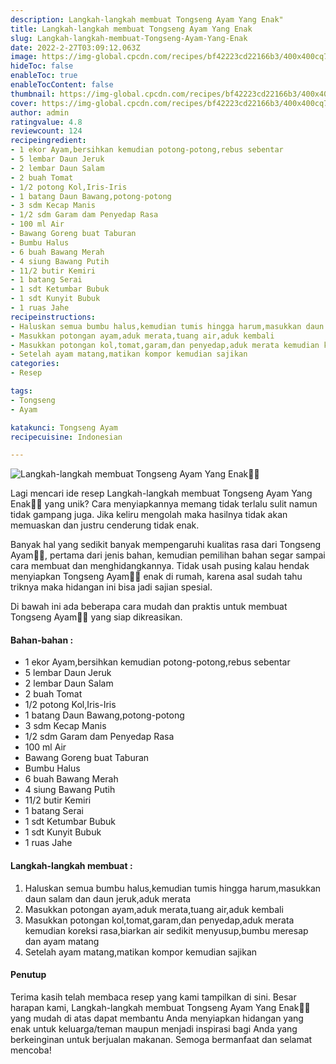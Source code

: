 ```yaml
---
description: Langkah-langkah membuat Tongseng Ayam Yang Enak"
title: Langkah-langkah membuat Tongseng Ayam Yang Enak
slug: Langkah-langkah-membuat-Tongseng-Ayam-Yang-Enak
date: 2022-2-27T03:09:12.063Z
image: https://img-global.cpcdn.com/recipes/bf42223cd22166b3/400x400cq70/photo.jpg
hideToc: false
enableToc: true
enableTocContent: false
thumbnail: https://img-global.cpcdn.com/recipes/bf42223cd22166b3/400x400cq70/photo.jpg
cover: https://img-global.cpcdn.com/recipes/bf42223cd22166b3/400x400cq70/photo.jpg
author: admin
ratingvalue: 4.8
reviewcount: 124
recipeingredient:
- 1 ekor Ayam,bersihkan kemudian potong-potong,rebus sebentar
- 5 lembar Daun Jeruk
- 2 lembar Daun Salam
- 2 buah Tomat
- 1/2 potong Kol,Iris-Iris
- 1 batang Daun Bawang,potong-potong
- 3 sdm Kecap Manis
- 1/2 sdm Garam dam Penyedap Rasa
- 100 ml Air
- Bawang Goreng buat Taburan
- Bumbu Halus
- 6 buah Bawang Merah
- 4 siung Bawang Putih
- 11/2 butir Kemiri
- 1 batang Serai
- 1 sdt Ketumbar Bubuk
- 1 sdt Kunyit Bubuk
- 1 ruas Jahe
recipeinstructions:
- Haluskan semua bumbu halus,kemudian tumis hingga harum,masukkan daun salam dan daun jeruk,aduk merata
- Masukkan potongan ayam,aduk merata,tuang air,aduk kembali
- Masukkan potongan kol,tomat,garam,dan penyedap,aduk merata kemudian koreksi rasa,biarkan air sedikit menyusup,bumbu meresap dan ayam matang
- Setelah ayam matang,matikan kompor kemudian sajikan
categories:
- Resep

tags:
- Tongseng
- Ayam

katakunci: Tongseng Ayam
recipecuisine: Indonesian

---
```


![Langkah-langkah membuat Tongseng Ayam Yang Enak👩‍🍳](https://img-global.cpcdn.com/recipes/bf42223cd22166b3/400x400cq70/photo.jpg)

Lagi mencari ide resep Langkah-langkah membuat Tongseng Ayam Yang Enak👩‍🍳 yang unik? Cara menyiapkannya memang tidak terlalu sulit namun tidak gampang juga. Jika keliru mengolah maka hasilnya tidak akan memuaskan dan justru cenderung tidak enak.

Banyak hal yang sedikit banyak mempengaruhi kualitas rasa dari Tongseng Ayam👩‍🍳, pertama dari jenis bahan, kemudian pemilihan bahan segar sampai cara membuat dan menghidangkannya. Tidak usah pusing kalau hendak menyiapkan Tongseng Ayam👩‍🍳 enak di rumah, karena asal sudah tahu triknya maka hidangan ini bisa jadi sajian spesial.

Di bawah ini ada beberapa cara mudah dan praktis untuk membuat Tongseng Ayam👩‍🍳 yang siap dikreasikan.

<!--inarticleads1-->

#### Bahan-bahan :

- 1 ekor Ayam,bersihkan kemudian potong-potong,rebus sebentar
- 5 lembar Daun Jeruk
- 2 lembar Daun Salam
- 2 buah Tomat
- 1/2 potong Kol,Iris-Iris
- 1 batang Daun Bawang,potong-potong
- 3 sdm Kecap Manis
- 1/2 sdm Garam dam Penyedap Rasa
- 100 ml Air
- Bawang Goreng buat Taburan
- Bumbu Halus
- 6 buah Bawang Merah
- 4 siung Bawang Putih
- 11/2 butir Kemiri
- 1 batang Serai
- 1 sdt Ketumbar Bubuk
- 1 sdt Kunyit Bubuk
- 1 ruas Jahe

<!--inarticleads2-->

#### Langkah-langkah membuat :

1. Haluskan semua bumbu halus,kemudian tumis hingga harum,masukkan daun salam dan daun jeruk,aduk merata
1. Masukkan potongan ayam,aduk merata,tuang air,aduk kembali
1. Masukkan potongan kol,tomat,garam,dan penyedap,aduk merata kemudian koreksi rasa,biarkan air sedikit menyusup,bumbu meresap dan ayam matang
1. Setelah ayam matang,matikan kompor kemudian sajikan

#### Penutup

Terima kasih telah membaca resep yang kami tampilkan di sini. Besar harapan kami, Langkah-langkah membuat Tongseng Ayam Yang Enak👩‍🍳 yang mudah di atas dapat membantu Anda menyiapkan hidangan yang enak untuk keluarga/teman maupun menjadi inspirasi bagi Anda yang berkeinginan untuk berjualan makanan. Semoga bermanfaat dan selamat mencoba!